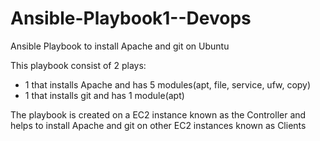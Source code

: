 # Ansible-Playbook1--Devops
Ansible Playbook to install Apache and git on Ubuntu

This playbook consist of 2 plays:
- 1 that installs Apache and has 5 modules(apt, file, service, ufw, copy)
- 1 that installs git and has 1 module(apt)

The playbook is created on a EC2 instance known as the Controller 
and helps to install Apache and git on other EC2 instances known as Clients 
